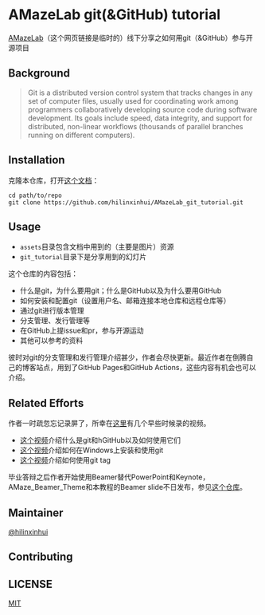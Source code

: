 # AMazeLab git(&GitHub) tutorial

[AMazeLab](https://amazething.io/)（这个网页链接是临时的）线下分享之如何用git（&GitHub）参与开源项目

## Background

> Git is a distributed version control system that tracks changes in any set of computer files, usually used for coordinating work among programmers collaboratively developing source code during software development. Its goals include speed, data integrity, and support for distributed, non-linear workflows (thousands of parallel branches running on different computers).

## Installation

克隆本仓库，打开[这个文档](./git_tutorial/git_pdf.pdf)：

```Shell
cd path/to/repo
git clone https://github.com/hilinxinhui/AMazeLab_git_tutorial.git
```

## Usage

- `assets`目录包含文档中用到的（主要是图片）资源
- `git_tutorial`目录下是分享用到的幻灯片

这个仓库的内容包括：

- 什么是git，为什么要用git；什么是GitHub以及为什么要用GitHub
- 如何安装和配置git（设置用户名、邮箱连接本地仓库和远程仓库等）
- 通过git进行版本管理
- 分支管理、发行管理等
- 在GitHub上提issue和pr，参与开源运动
- 其他可以参考的资料

彼时对git的分支管理和发行管理介绍甚少，作者会尽快更新。最近作者在倒腾自己的博客站点，用到了GitHub Pages和GitHub Actions，这些内容有机会也可以介绍。

## Related Efforts

作者一时疏忽忘记录屏了，所幸在[这里](https://space.bilibili.com/178988710/channel/series)有几个早些时候录的视频。

- [这个视频](https://www.bilibili.com/video/BV12Y41157jL/)介绍什么是git和hGitHub以及如何使用它们
- [这个视频](https://www.bilibili.com/video/BV1WL4y1G7CY/)介绍如何在Windows上安装和使用git
- [这个视频](https://www.bilibili.com/video/BV1vb4y147JB/)介绍如何使用git tag

毕业答辩之后作者开始使用Beamer替代PowerPoint和Keynote，AMaze_Beamer_Theme和本教程的Beamer slide不日发布，参见[这个仓库](https://github.com/hilinxinhui/AMaze_Beamer_Theme)。

## Maintainer

[@hilinxinhui](https://github.com/hilinxinhui)

## Contributing

## LICENSE

[MIT](./LICENSE)
